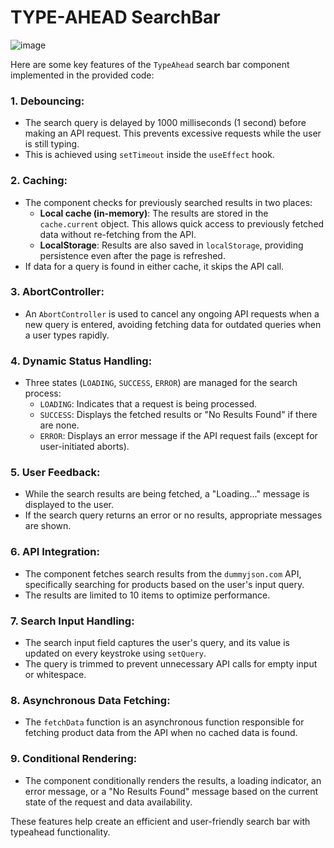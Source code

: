 # TYPE-AHEAD SearchBar
![image](https://github.com/user-attachments/assets/00edecf7-1aa1-428c-8d70-c86713b8d275)


Here are some key features of the `TypeAhead` search bar component implemented in the provided code:

### 1. **Debouncing**:
   - The search query is delayed by 1000 milliseconds (1 second) before making an API request. This prevents excessive requests while the user is still typing.
   - This is achieved using `setTimeout` inside the `useEffect` hook.

### 2. **Caching**:
   - The component checks for previously searched results in two places:
     - **Local cache (in-memory)**: The results are stored in the `cache.current` object. This allows quick access to previously fetched data without re-fetching from the API.
     - **LocalStorage**: Results are also saved in `localStorage`, providing persistence even after the page is refreshed.
   - If data for a query is found in either cache, it skips the API call.

### 3. **AbortController**:
   - An `AbortController` is used to cancel any ongoing API requests when a new query is entered, avoiding fetching data for outdated queries when a user types rapidly.

### 4. **Dynamic Status Handling**:
   - Three states (`LOADING`, `SUCCESS`, `ERROR`) are managed for the search process:
     - `LOADING`: Indicates that a request is being processed.
     - `SUCCESS`: Displays the fetched results or "No Results Found" if there are none.
     - `ERROR`: Displays an error message if the API request fails (except for user-initiated aborts).

### 5. **User Feedback**:
   - While the search results are being fetched, a "Loading..." message is displayed to the user.
   - If the search query returns an error or no results, appropriate messages are shown.

### 6. **API Integration**:
   - The component fetches search results from the `dummyjson.com` API, specifically searching for products based on the user's input query.
   - The results are limited to 10 items to optimize performance.

### 7. **Search Input Handling**:
   - The search input field captures the user's query, and its value is updated on every keystroke using `setQuery`.
   - The query is trimmed to prevent unnecessary API calls for empty input or whitespace.

### 8. **Asynchronous Data Fetching**:
   - The `fetchData` function is an asynchronous function responsible for fetching product data from the API when no cached data is found.

### 9. **Conditional Rendering**:
   - The component conditionally renders the results, a loading indicator, an error message, or a "No Results Found" message based on the current state of the request and data availability.

These features help create an efficient and user-friendly search bar with typeahead functionality.

